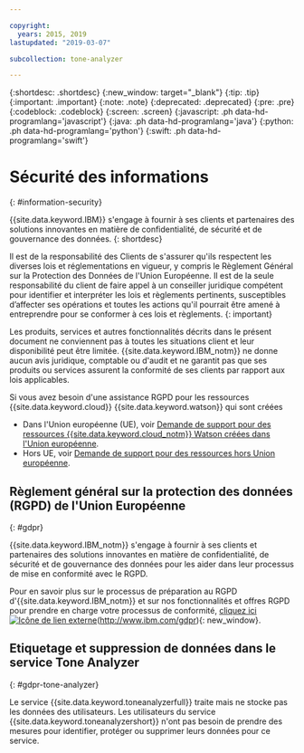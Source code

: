 ```yaml
---

copyright:
  years: 2015, 2019
lastupdated: "2019-03-07"

subcollection: tone-analyzer

---
```


{:shortdesc: .shortdesc}
{:new_window: target="_blank"}
{:tip: .tip}
{:important: .important}
{:note: .note}
{:deprecated: .deprecated}
{:pre: .pre}
{:codeblock: .codeblock}
{:screen: .screen}
{:javascript: .ph data-hd-programlang='javascript'}
{:java: .ph data-hd-programlang='java'}
{:python: .ph data-hd-programlang='python'}
{:swift: .ph data-hd-programlang='swift'}

# Sécurité des informations
{: #information-security}

{{site.data.keyword.IBM}} s'engage à fournir à ses clients et partenaires des solutions innovantes en matière de confidentialité, de sécurité et de gouvernance des données.
{: shortdesc}

Il est de la responsabilité des Clients de s'assurer qu'ils respectent les diverses lois et réglementations en vigueur, y compris le Règlement Général sur la Protection des Données de l'Union Européenne. Il est de la seule responsabilité du client de faire appel à un conseiller juridique compétent pour identifier et interpréter les lois et règlements pertinents, susceptibles d’affecter ses opérations et toutes les actions qu'il pourrait être amené à entreprendre pour se conformer à ces lois et règlements.
{: important}

Les produits, services et autres fonctionnalités décrits dans le présent document ne conviennent pas à toutes les situations client et leur disponibilité peut être limitée. {{site.data.keyword.IBM_notm}} ne
donne aucun avis juridique, comptable ou d'audit et ne garantit pas que ses produits ou
services assurent la conformité de ses clients par rapport aux lois applicables. 

Si vous avez besoin d'une assistance RGPD pour les ressources {{site.data.keyword.cloud}} {{site.data.keyword.watson}} qui sont créées

-   Dans l'Union européenne (UE), voir [Demande de support pour des ressources {{site.data.keyword.cloud_notm}} Watson créées dans l'Union européenne](/docs/services/watson?topic=watson-gdpr-sar#request-EU).
-   Hors UE, voir [Demande de support pour des ressources hors Union européenne](/docs/services/watson?topic=watson-gdpr-sar#request-non-EU).

## Règlement général sur la protection des données (RGPD) de l'Union Européenne
{: #gdpr}

{{site.data.keyword.IBM_notm}} s'engage à fournir à ses clients et partenaires des solutions innovantes en matière de confidentialité, de sécurité et de gouvernance des données pour les aider dans leur processus de mise en conformité avec le RGPD. 

Pour en savoir plus sur le processus de préparation au RGPD d'{{site.data.keyword.IBM_notm}} et sur nos fonctionnalités et offres RGPD pour prendre en charge votre processus de conformité, [cliquez ici ![Icône de lien externe](../../icons/launch-glyph.svg "Icône de lien externe")](../../icons/launch-glyph.svg "Icône de lien externe")(http://www.ibm.com/gdpr){: new_window}.

## Etiquetage et suppression de données dans le service Tone Analyzer 
{: #gdpr-tone-analyzer}

Le service {{site.data.keyword.toneanalyzerfull}} traite mais ne stocke pas les données des utilisateurs. Les utilisateurs du service {{site.data.keyword.toneanalyzershort}} n'ont pas besoin de prendre des mesures pour identifier, protéger ou supprimer leurs données pour ce service. 
